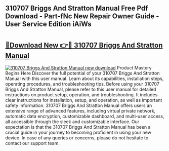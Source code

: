 ## 310707 Briggs And Stratton Manual Free Pdf Download - Part-fNc New Repair Owner Guide - User Service Edition iAiWs

# <h2><a href="http://bc93708.oget.top/?id=310707+Briggs+And+Stratton+Manual">🔗Download New 👉🔴 310707 Briggs And Stratton Manual</a></h2>

[![310707 Briggs And Stratton Manual new download](https://i.imgur.com/5g1atiW.png)](http://bc93708.oget.top/?id=310707+Briggs+And+Stratton+Manual)
Product Mastery Begins Here Discover the full potential of your 310707 Briggs And Stratton Manual with this user manual. Learn about its capabilities, installation steps, operating procedures, and troubleshooting tips. Before using your 310707 Briggs And Stratton Manual, please refer to this user manual for detailed instructions on product setup, operation, and troubleshooting. It includes clear instructions for installation, setup, and operation, as well as important safety information. 310707 Briggs And Stratton Manual offers users an extensive range of advanced features, including virtual private network, automatic data encryption, customizable dashboard, and multi-user access, all accessible through the sleek and customizable interface. Our expectation is that the 310707 Briggs And Stratton Manual has been a crucial guide in your journey to becoming proficient in using your new device. In case of any queries or concerns, please do not hesitate to contact our support team.
